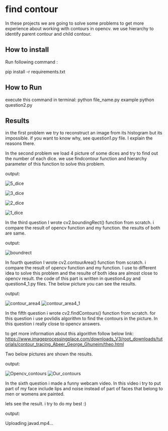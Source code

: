 
# find contour
In these projects we are going to solve some problems to get more experience
about working with contours in opencv. we use hierarchy to identify parent contour and child contour. 


## How to install
Run following command :

pip install -r requirements.txt


## How to Run
execute this command in terminal:
python file_name.py
example python question2.py

## Results

in the first problem we try to reconstruct an image from its histogram but its impossible.
if you want to know why, see question1.py file. I explain the reasons there.


In the second problem we load 4 picture of some dices and try to find out the number of each dice.
we use findcontour function and hierarchy parameter of this function to solve this problem.

output:

![5_dice](https://github.com/javad7189/python-assignment/assets/86910174/61bcf3cc-4512-448c-bcae-22c70398c4ae)

![3_dice](https://github.com/javad7189/python-assignment/assets/86910174/657fbe52-701d-401a-b59c-76d83a6e5e0c)

![2_dice](https://github.com/javad7189/python-assignment/assets/86910174/993ad9af-b30e-49bf-8571-269f59582af3)

![1_dice](https://github.com/javad7189/python-assignment/assets/86910174/eff7fda9-ebcc-4331-bedb-f0a323af3bc4)


In the third question I wrote cv2.boundingRect() function from scratch. i compare the result of opencv function and my function.
the results of both are same.

output:

![boundrect](https://github.com/javad7189/python-assignment/assets/86910174/ec2b8393-2018-4f03-baac-d0b791b8dcaa)


In fourth question I wrote cv2.contourArea() function from scratch. i compare the result of opencv function and my function. I use to different idea to solve this problem and the resulte of both idea are almost close to opencv 
result. the code of this part is written in question4.py and question4_1.py files.
The below picture you can see the results.

output:

![contour_area4](https://github.com/javad7189/python-assignment/assets/86910174/ddd7fa29-1078-4334-b4de-5b89b6f0ee7b)
![contour_area4_1](https://github.com/javad7189/python-assignment/assets/86910174/e34d43ff-a397-445e-937b-6fc0d10fe5c6)


In the fifth question i wrote cv2.findContours() function from scratch. for this question i use povlidis algorithm
to find the contours in the picture.
In this question i really close to opencv answers. 

to get more information about this algorithm follow below link:
https://www.imageprocessingplace.com/downloads_V3/root_downloads/tutorials/contour_tracing_Abeer_George_Ghuneim/theo.html

Two below pictures are shown the results.

output:

![Opencv_contours](https://github.com/javad7189/python-assignment/assets/86910174/68721988-d85c-4c1b-983c-88fb9e60231d)
![Our_contours](https://github.com/javad7189/python-assignment/assets/86910174/9cfa82ab-5cd7-4854-932f-e49e4e02783c)


In the sixth question i made a funny webcam video. In this video i try to put part of my face include lips and noise
instead of part of faces that belong to men or womens are painted.

lets see the result. i try to do my best :)

output:




Uploading javad.mp4…
















